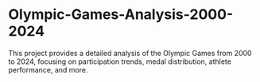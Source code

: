 # Olympic-Games-Analysis-2000-2024
This project provides a detailed analysis of the Olympic Games from 2000 to 2024, focusing on participation trends, medal distribution, athlete performance, and more. 
